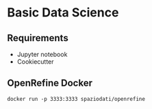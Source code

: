 # Basic Data Science
## Requirements
- Jupyter notebook
- Cookiecutter

## OpenRefine Docker
    docker run -p 3333:3333 spaziodati/openrefine
